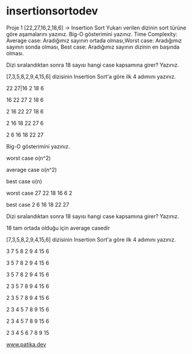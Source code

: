 # insertionsortodev
Proje 1
[22,27,16,2,18,6] -> Insertion Sort
Yukarı verilen dizinin sort türüne göre aşamalarını yazınız.
Big-O gösterimini yazınız.
Time Complexity: Average case: Aradığımız sayının ortada olması,Worst case: Aradığımız sayının sonda olması, Best case: Aradığımız sayının dizinin en başında olması.

Dizi sıralandıktan sonra 18 sayısı hangi case kapsamına girer? Yazınız.

[7,3,5,8,2,9,4,15,6] dizisinin Insertion Sort'a göre ilk 4 adımını yazınız.

22 27|16 2 18 6

16 22 27 2 18 6 

2 16 22 27 18 6

2 16 18 22 27 6

2 6 16 18 22 27

 Big-O gösterimini yazınız.
 
 worst case o(n^2)
 
 average case o(n^2)
 
 best case o(n)
 
 worst case  27 22 18 16 6 2
 
 best case 2 6 16 18 22 27
 
 Dizi sıralandıktan sonra 18 sayısı hangi case kapsamına girer? Yazınız.
 
 
18 tam ortada olduğu için average casedir

[7,3,5,8,2,9,4,15,6] dizisinin Insertion Sort'a göre ilk 4 adımını yazınız.

3 7 5 8 2 9 4 15 6

3 5 7 8 2 9 4 15 6

3 5 7 8 2 9 4 15 6

2 3 5 7 8 9 4 15 6

2 3 5 7 8 9 4 15 6

2 3 4 5 7 8 9 15 6

2 3 4 5 7 8 9 15 6

2 3 4 5 6 7 8 9 15 


www.patika.dev


